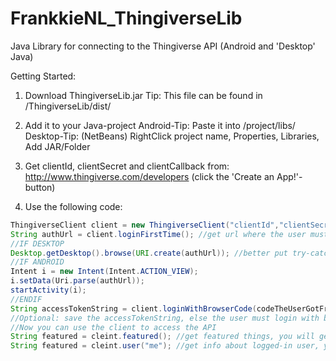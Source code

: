FrankkieNL_ThingiverseLib
=========================

Java Library for connecting to the Thingiverse API (Android and 'Desktop' Java)

Getting Started:

1) Download ThingiverseLib.jar
Tip: This file can be found in /ThingiverseLib/dist/

2) Add it to your Java-project
Android-Tip: Paste it into /project/libs/
Desktop-Tip: (NetBeans) RightClick project name, Properties, Libraries, Add JAR/Folder

3) Get clientId, clientSecret and clientCallback from:
http://www.thingiverse.com/developers
(click the 'Create an App!'-button)

4) Use the following code:
```java
ThingiverseClient client = new ThingiverseClient("clientId","clientSecret","clientCallback");
String authUrl = client.loginFirstTime(); //get url where the user must login
//IF DESKTOP
Desktop.getDesktop().browse(URI.create(authUrl)); //better put try-catch around it
//IF ANDROID
Intent i = new Intent(Intent.ACTION_VIEW);
i.setData(Uri.parse(authUrl));
startActivity(i);
//ENDIF
String accessTokenString = client.loginWithBrowserCode(codeTheUserGotFromBrowser);
//Optional: save the accessTokenString, else the user must login with browser next time
//Now you can use the client to access the API
String featured = cleint.featured(); //get featured things, you will get JSON in a String
String featured = cleint.user("me"); //get info about logged-in user, you will get JSON in a String
```
